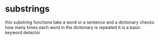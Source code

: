 # substrings
this substring functions take a word or a sentence and a dictionary
checks how many times each word in the dictionary is repeated 
it is a basic keyword detector